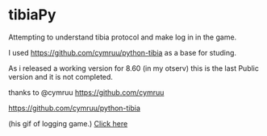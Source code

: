 # tibiaPy

Attempting to understand tibia protocol and make log in in the game.

I used https://github.com/cymruu/python-tibia as a base for studing.

As i released a working version for 8.60 (in my otserv)
this is the last Public version and it is not completed.

thanks to @cymruu
https://github.com/cymruu

https://github.com/cymruu/python-tibia

(his gif of logging game.)
[Click here](http://i.imgur.com/Y1B8DZH.gifv)
